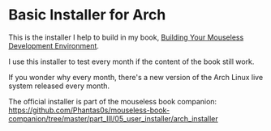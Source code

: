 # Basic Installer for Arch

This is the installer I help to build in my book, [Building Your Mouseless Development Environment](https://themouseless.dev).

I use this installer to test every month if the content of the book still work.

If you wonder why every month, there's a new version of the Arch Linux live system released every month.

The official installer is part of the mouseless book companion: https://github.com/Phantas0s/mouseless-book-companion/tree/master/part_III/05_user_installer/arch_installer
